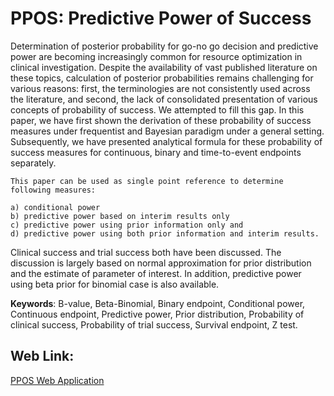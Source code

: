 # PPOS: Predictive Power of Success


Determination of posterior probability for go-no go decision and predictive power are becoming increasingly common for resource optimization in clinical investigation. Despite the availability of vast published literature on these topics, calculation of posterior probabilities remains challenging for various reasons: first, the terminologies are not consistently used across the literature, and second, the lack of consolidated presentation of various concepts of probability of success. We attempted to fill this gap. In this paper, we have first shown the derivation of these probability of success measures under frequentist and Bayesian paradigm under a general setting. Subsequently, we have presented analytical formula for these probability of success measures for continuous, binary and time-to-event endpoints separately.

```
This paper can be used as single point reference to determine following measures: 

a) conditional power
b) predictive power based on interim results only
c) predictive power using prior information only and 
d) predictive power using both prior information and interim results. 
```

Clinical success and trial success both have been discussed. The discussion is largely based on normal approximation for prior distribution and the estimate of parameter of interest. In addition, predictive power using beta prior for binomial case is also available.

**Keywords**:
B-value, Beta-Binomial, Binary endpoint, Conditional power, Continuous endpoint, Predictive power, Prior distribution, Probability of clinical success, Probability of trial success, Survival endpoint, Z test.

## Web Link: 
[PPOS Web Application](https://ppos.herokuapp.com)
